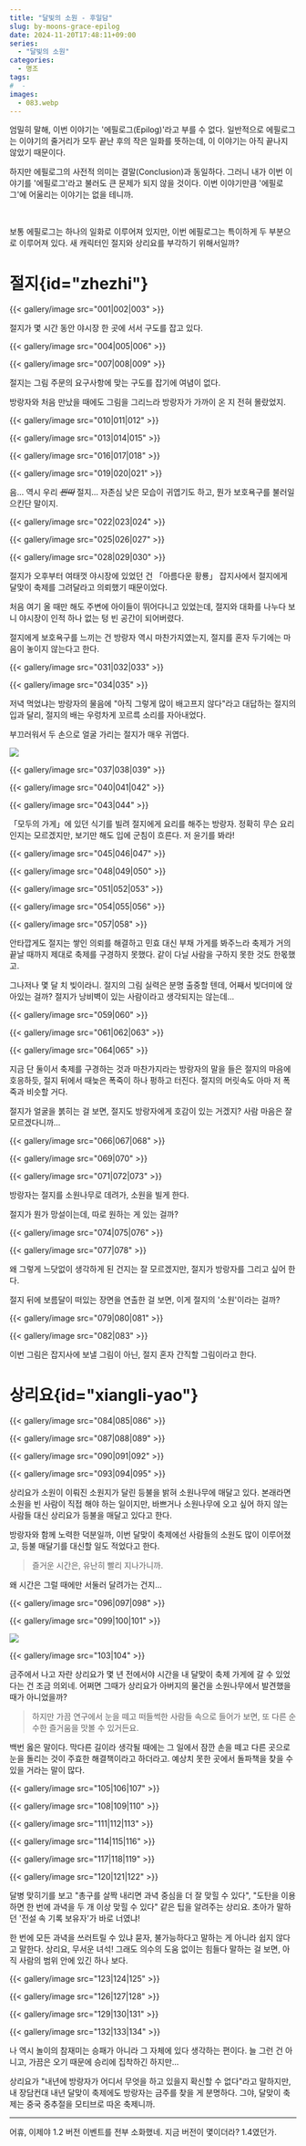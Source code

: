 ```yaml
---
title: "달빛의 소원 - 후일담"
slug: by-moons-grace-epilog
date: 2024-11-20T17:48:11+09:00
series:
  - "달빛의 소원"
categories:
  - 명조
tags:
#  - 
images:
  - 083.webp
---
```


엄밀히 말해, 이번 이야기는 '에필로그(Epilog)'라고 부를 수 없다. 일반적으로 에필로그는 이야기의 줄거리가 모두 끝난 후의 작은 일화를 뜻하는데, 이 이야기는 아직 끝나지 않았기 때문이다.

하지만 에필로그의 사전적 의미는 결말(Conclusion)과 동일하다. 그러니 내가 이번 이야기를 '에필로그'라고 불러도 큰 문제가 되지 않을 것이다. 이번 이야기만큼 '에필로그'에 어울리는 이야기는 없을 테니까.

&nbsp;

보통 에필로그는 하나의 일화로 이루어져 있지만, 이번 에필로그는 특이하게 두 부분으로 이루어져 있다. 새 캐릭터인 절지와 상리요를 부각하기 위해서일까?

# 절지{id="zhezhi"}

{{< gallery/image src="001|002|003" >}}

절지가 몇 시간 동안 야시장 한 곳에 서서 구도를 잡고 있다.

{{< gallery/image src="004|005|006" >}}

{{< gallery/image src="007|008|009" >}}

절지는 그림 주문의 요구사항에 맞는 구도를 잡기에 여념이 없다.

방랑자와 처음 만났을 때에도 그림을 그리느라 방랑자가 가까이 온 지 전혀 몰랐었지.

{{< gallery/image src="010|011|012" >}}

{{< gallery/image src="013|014|015" >}}

{{< gallery/image src="016|017|018" >}}

{{< gallery/image src="019|020|021" >}}

음... 역시 우리 *~~찐따~~* 절지... 자존심 낮은 모습이 귀엽기도 하고, 뭔가 보호욕구를 불러일으킨단 말이지.

{{< gallery/image src="022|023|024" >}}

{{< gallery/image src="025|026|027" >}}

{{< gallery/image src="028|029|030" >}}

절지가 오후부터 여태껏 야시장에 있었던 건 「아름다운 황룡」 잡지사에서 절지에게 달맞이 축제를 그려달라고 의뢰했기 때문이었다.

처음 여기 올 때만 해도 주변에 아이들이 뛰어다니고 있었는데, 절지와 대화를 나누다 보니 야시장이 인적 하나 없는 텅 빈 공간이 되어버렸다.

절지에게 보호욕구를 느끼는 건 방랑자 역시 마찬가지였는지, 절지를 혼자 두기에는 마음이 놓이지 않는다고 한다.

{{< gallery/image src="031|032|033" >}}

{{< gallery/image src="034|035" >}}

저녁 먹었냐는 방랑자의 물음에 "아직 그렇게 많이 배고프지 않다"라고 대답하는 절지의 입과 달리, 절지의 배는 우렁차게 꼬르륵 소리를 자아내었다.

부끄러워서 두 손으로 얼굴 가리는 절지가 매우 귀엽다.

![](036.webp)

{{< gallery/image src="037|038|039" >}}

{{< gallery/image src="040|041|042" >}}

{{< gallery/image src="043|044" >}}

「모두의 가게」에 있던 식기를 빌려 절지에게 요리를 해주는 방랑자. 정확히 무슨 요리인지는 모르겠지만, 보기만 해도 입에 군침이 흐른다. 저 윤기를 봐라!

{{< gallery/image src="045|046|047" >}}

{{< gallery/image src="048|049|050" >}}

{{< gallery/image src="051|052|053" >}}

{{< gallery/image src="054|055|056" >}}

{{< gallery/image src="057|058" >}}

안타깝게도 절지는 쌓인 의뢰를 해결하고 민효 대신 부채 가게를 봐주느라 축제가 거의 끝날 때까지 제대로 축제를 구경하지 못했다. 같이 다닐 사람을 구하지 못한 것도 한몫했고.

그나저나 몇 달 치 빚이라니. 절지의 그림 실력은 분명 출중할 텐데, 어째서 빚더미에 앉아있는 걸까? 절지가 낭비벽이 있는 사람이라고 생각되지는 않는데...

{{< gallery/image src="059|060" >}}

{{< gallery/image src="061|062|063" >}}

{{< gallery/image src="064|065" >}}

지금 단 둘이서 축제를 구경하는 것과 마찬가지라는 방랑자의 말을 들은 절지의 마음에 호응하듯, 절지 뒤에서 때늦은 폭죽이 하나 펑하고 터진다. 절지의 머릿속도 아마 저 폭죽과 비슷할 거다.

절지가 얼굴을 붉히는 걸 보면, 절지도 방랑자에게 호감이 있는 거겠지? 사람 마음은 잘 모르겠다니까...

{{< gallery/image src="066|067|068" >}}

{{< gallery/image src="069|070" >}}

{{< gallery/image src="071|072|073" >}}

방랑자는 절지를 소원나무로 데려가, 소원을 빌게 한다.

절지가 뭔가 망설이는데, 따로 원하는 게 있는 걸까?

{{< gallery/image src="074|075|076" >}}

{{< gallery/image src="077|078" >}}

왜 그렇게 느닷없이 생각하게 된 건지는 잘 모르겠지만, 절지가 방랑자를 그리고 싶어 한다.

절지 뒤에 보름달이 떠있는 장면을 연출한 걸 보면, 이게 절지의 '소원'이라는 걸까?

{{< gallery/image src="079|080|081" >}}

{{< gallery/image src="082|083" >}}

이번 그림은 잡지사에 보낼 그림이 아닌, 절지 혼자 간직할 그림이라고 한다.

# 상리요{id="xiangli-yao"}

{{< gallery/image src="084|085|086" >}}

{{< gallery/image src="087|088|089" >}}

{{< gallery/image src="090|091|092" >}}

{{< gallery/image src="093|094|095" >}}

상리요가 소원이 이뤄진 소원지가 달린 등불을 밝혀 소원나무에 매달고 있다. 본래라면 소원을 빈 사람이 직접 해야 하는 일이지만, 바쁘거나 소원나무에 오고 싶어 하지 않는 사람들 대신 상리요가 등불을 매달고 있다고 한다.

방랑자와 함께 노력한 덕분일까, 이번 달맞이 축제에선 사람들의 소원도 많이 이루어졌고, 등불 매달기를 대신할 일도 적었다고 한다.

> 즐거운 시간은, 유난히 빨리 지나가니까.

왜 시간은 그럴 때에만 서둘러 달려가는 건지...

{{< gallery/image src="096|097|098" >}}

{{< gallery/image src="099|100|101" >}}

![](102.webp)

{{< gallery/image src="103|104" >}}

금주에서 나고 자란 상리요가 몇 년 전에서야 시간을 내 달맞이 축제 가게에 갈 수 있었다는 건 조금 의외네. 어쩌면 그때가 상리요가 아버지의 물건을 소원나무에서 발견했을 때가 아니었을까?

> 하지만 가끔 연구에서 눈을 떼고 떠들썩한 사람들 속으로 들어가 보면, 또 다른 순수한 즐거움을 맛볼 수 있거든요.

백번 옳은 말이다. 막다른 길이라 생각될 때에는 그 일에서 잠깐 손을 떼고 다른 곳으로 눈을 돌리는 것이 주효한 해결책이라고 하더라고. 예상치 못한 곳에서 돌파책을 찾을 수 있을 거라는 말이 많다.

{{< gallery/image src="105|106|107" >}}

{{< gallery/image src="108|109|110" >}}

{{< gallery/image src="111|112|113" >}}

{{< gallery/image src="114|115|116" >}}

{{< gallery/image src="117|118|119" >}}

{{< gallery/image src="120|121|122" >}}

달병 맞히기를 보고 "총구를 살짝 내리면 과녁 중심을 더 잘 맞힐 수 있다", "도탄을 이용하면 한 번에 과녁을 두 개 이상 맞힐 수 있다" 같은 팁을 알려주는 상리요. 초아가 말하던 '전설 속 기록 보유자'가 바로 너였냐!

한 번에 모든 과녁을 쓰러트릴 수 있냐 묻자, 불가능하다고 말하는 게 아니라 쉽지 않다고 말한다. 상리요, 무서운 녀석! 그래도 의수의 도움 없이는 힘들다 말하는 걸 보면, 아직 사람의 범위 안에 있긴 하나 보다.

{{< gallery/image src="123|124|125" >}}

{{< gallery/image src="126|127|128" >}}

{{< gallery/image src="129|130|131" >}}

{{< gallery/image src="132|133|134" >}}

나 역시 놀이의 참재미는 승패가 아니라 그 자체에 있다 생각하는 편이다. 늘 그런 건 아니고, 가끔은 오기 때문에 승리에 집착하긴 하지만...

상리요가 "내년에 방랑자가 어디서 무엇을 하고 있을지 확신할 수 없다"라고 말하지만, 내 장담컨대 내년 달맞이 축제에도 방랑자는 금주를 찾을 게 분명하다. 그야, 달맞이 축제는 중국 중추절을 모티브로 따온 축제니까.

***

어휴, 이제야 1.2 버전 이벤트를 전부 소화했네. 지금 버전이 몇이더라? 1.4였던가.
